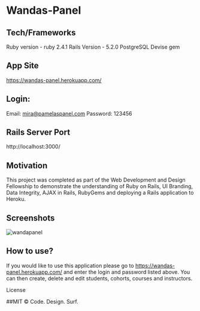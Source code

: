 # Wandas-Panel

## Tech/Frameworks
Ruby version - ruby 2.4.1
Rails Version - 5.2.0
PostgreSQL
Devise gem

## App Site 
https://wandas-panel.herokuapp.com/

## Login: 
Email: mira@pamelaspanel.com
Password: 123456

## Rails Server Port 
http://localhost:3000/

## Motivation
This project was completed as part of the Web Development and Design Fellowship to demonstrate the understanding of Ruby on Rails, UI Branding, Data Integrity, AJAX in Rails, RubyGems and deploying a Rails application to Heroku.

## Screenshots
![wandapanel](https://user-images.githubusercontent.com/19499494/40890571-32e6a338-6746-11e8-94a2-0ec3b53cfacc.png)

## How to use?
If you would like to use this application please go to https://wandas-panel.herokuapp.com/ and enter the login and password listed above. You can then create, delete and edit students, cohorts, courses and instructors.

License

##MIT © Code. Design. Surf.
